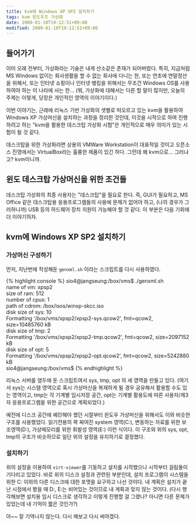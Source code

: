 ```yaml
---
title: kvm에 Windows XP SP2 설치하기
tags: kvm 윈도우즈 가상화
date: 2009-01-10T19:12:51+09:00
modified: 2009-01-10T19:12:51+09:00
---
```

## 들어가기
  
이미 오래 전부터, 가상화라는 기술은 내게 산소같은 존재가 되어버렸다.
특히, 지금처럼 MS Windows 없이는 회사생활을 할 수 없는 회사에 다니는
한, 또는 연초에 연말정산을 위해서, 또는 인터넷 쇼핑이나 인터넷 뱅킹을
위해서는 무조건 Windows OS를 사용하여야 하는 이 나라에 사는 한...
(뭐, 가상화에 대해서는 다른 할 말이 많지만, 오늘의 주제는 이렇게,
당장은 개인적인 영역의 이야기이다.)  
  
이번 이야기는, 근래에 리눅스 기반 가상화의 샛별로 떠오르고 있는 kvm을
활용하여 Windows XP 가상머신을 설치하는 과정을 정리한 것인데, 이것을
시작으로 하여 진행하려고 하는 "kvm을 활용한 데스크탑 가상화 시험"은
개인적으로 매우 의미가 있는 시험이 될 것 같다.  
  
데스크탑을 위한 가상화라면 상용의 VMWare Workstation이 대표적일 것이고
오픈소스 진영에서는 VirtualBox라는 훌륭한 제품이 있긴 하다. 그런데 왜
kvm으로... 그러냐고? kvm이니까.  
  
## 윈도 데스크탑 가상머신을 위한 조건들  
  
데스크탑 가상화의 최종 사용자는 "데스크탑"을 필요로 한다. 즉, GUI가
필요하고, MS Office 같은 데스크탑용 응용프로그램들의 사용에 문제가
없어야 하고, (나의 경우가 그러하니까) USB 등의 하드웨어 장치 지원이
가능해야 할 것 같다. 이 부분은 다음 기회에 더 이야기하자.  
  
## kvm에 Windows XP SP2 설치하기  
  
### 가상머신 구성하기  
  
먼저, 지난번에 작성해둔 `genxml.sh` 이라는 스크립트를 다시 사용하였다.  
  
{% highlight console %}
sio4@jangseung:/box/vms$ ./genxml.sh  
name of vm: xpsp2  
size of ram: 512  
number of cpus: 1  
path of cdrom: /box/isos/winxp-skcc.iso  
disk size of sys: 10  
Formatting '/box/vms/xpsp2/xpsp2-sys.qcow2', fmt=qcow2, size=10485760 kB  
disk size of tmp: 2  
Formatting '/box/vms/xpsp2/xpsp2-tmp.qcow2', fmt=qcow2, size=2097152 kB  
disk size of opt: 5  
Formatting '/box/vms/xpsp2/xpsp2-opt.qcow2', fmt=qcow2, size=5242880 kB  
sio4@jangseung:/box/vms$
{% endhighlight %}
  
리눅스 서버를 염두에 둔 스크립트여서 sys, tmp, opt 의 세 영역을 만들고
있다. (여기서 sys는 시스템 영역으로 혹시 가상머신을 복재하게 될 경우
공유해서 활용할 수도 있는 영역이고, tmp는 각 기계별 임시저장 공간,
opt는 기계별 활용도에 따른 사용자/제3자 응용프로그램을 위한 공간으로
계획되었다.)  
  
예전에 디스크 공간에 예민해야 했던 시절부터 윈도우 가상머신을 위해서도
이와 비슷한 구조를 사용했었다. 읽기전용의 꽉 짜여진 system 영역(C:),
변동하는 자료를 위한 보조영역(D:), 가상메모리를 위한 휘발성 영역(E:)
이런 식이다. 이 구조와 위의 sys, opt, tmp의 구조가 비슷하므로 일단 위의
설정을 유지하기로 결정했다.  
  
### 설치하기  
  
위의 설정을 이용하여 `virt-viewer`를 기동하고 설치를 시작했으나 시작부터
걸림돌이 기다리고 있었다. 바로 위의 디스크 설정과 관련된 부분인데,
설치 프로그램이 시스템을 위한 C: 이외의 다른 디스크에 대한 포맷을
요구하고 나선 것이다. 내 계획은 설치가 끝난 시점에서 봤을 때 D:, E:는
비어있는 것이므로 내 계획과 맞지 않는 것이다. (다시 행각해보면 설치용
임시 디스크로 생각하고 이렇게 진행할 걸 그랬나? 아니면 다른 문제가
있었는데 내 기억이 짧은 것인가?)  
  
아~~ 잘 기억나지 않는다. 다시 해보고 다시 써야겠다.

